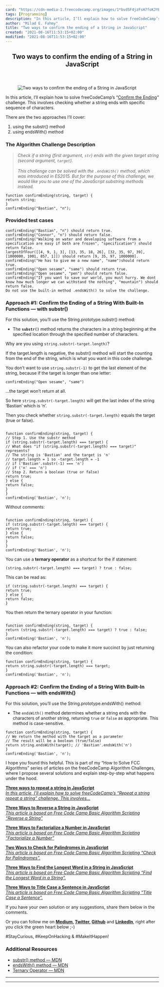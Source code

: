 ```yaml
---
card: "https://cdn-media-1.freecodecamp.org/images/1*bvdSF4jzFsH7foKJYEoNaA.jpeg"
tags: [Programming]
description: "In this article, I’ll explain how to solve freeCodeCamp’s “Co"
author: "Milad E. Fahmy"
title: "Two ways to confirm the ending of a String in JavaScript"
created: "2021-08-16T11:53:15+02:00"
modified: "2021-08-16T11:53:15+02:00"
---
```

<div class="site-wrapper">
<main id="site-main" class="site-main outer">
<div class="inner">
<article class="post-full post tag-programming tag-javascript tag-learning tag-algorithms tag-technology ">
<header class="post-full-header">
<h1 class="post-full-title">Two ways to confirm the ending of a String in JavaScript</h1>
</header>
<figure class="post-full-image">
<picture>
<source media="(max-width: 700px)" sizes="1px" srcset="data:image/gif;base64,R0lGODlhAQABAIAAAAAAAP///yH5BAEAAAAALAAAAAABAAEAAAIBRAA7 1w">
<source media="(min-width: 701px)" sizes="(max-width: 800px) 400px,
(max-width: 1170px) 700px,
1400px" srcset="https://cdn-media-1.freecodecamp.org/images/1*bvdSF4jzFsH7foKJYEoNaA.jpeg 300w,
https://cdn-media-1.freecodecamp.org/images/1*bvdSF4jzFsH7foKJYEoNaA.jpeg 600w,
https://cdn-media-1.freecodecamp.org/images/1*bvdSF4jzFsH7foKJYEoNaA.jpeg 1000w,
https://cdn-media-1.freecodecamp.org/images/1*bvdSF4jzFsH7foKJYEoNaA.jpeg 2000w">
<img onerror="this.style.display='none'" src="https://cdn-media-1.freecodecamp.org/images/1*bvdSF4jzFsH7foKJYEoNaA.jpeg" alt="Two ways to confirm the ending of a String in JavaScript">
</picture>
</figure>
<section class="post-full-content">
<div class="post-content">
<p>In this article, I’ll explain how to solve freeCodeCamp’s “<a href="https://www.freecodecamp.com/challenges/confirm-the-ending" rel="noopener">Confirm the Ending</a><em>” </em>challenge. This involves checking whether a string ends with specific sequence of characters.</p><p>There are the two approaches I’ll cover:</p><ol><li>using the substr() method</li><li>using endsWith() method</li></ol><h3 id="the-algorithm-challenge-description">The Algorithm Challenge Description</h3><blockquote><em>Check if a string (first argument, <code>str</code>) ends with the given target string (second argument, <code>target</code>).</em><br><br><em>This challenge can be solved with the <code>.endsWith()</code> method, which was introduced in ES2015. But for the purpose of this challenge, we would like you to use one of the JavaScript substring methods instead.</em></blockquote><pre><code class="language-js">function confirmEnding(string, target) {
return string;
}
confirmEnding("Bastian", "n");</code></pre><h3 id="provided-test-cases">Provided test cases</h3><pre><code class="language-js">confirmEnding("Bastian", "n") should return true.
confirmEnding("Connor", "n") should return false.
confirmEnding("Walking on water and developing software from a specification are easy if both are frozen", "specification") should return false.
largestOfFour([[4, 9, 1, 3], [13, 35, 18, 26], [32, 35, 97, 39], [1000000, 1001, 857, 1]]) should return [9, 35, 97, 1000000].
confirmEnding("He has to give me a new name", "name")should return true.
confirmEnding("Open sesame", "same") should return true.
confirmEnding("Open sesame", "pen") should return false.
confirmEnding("If you want to save our world, you must hurry. We dont know how much longer we can withstand the nothing", "mountain") should return false.
Do not use the built-in method .endsWith() to solve the challenge.</code></pre><h3 id="approach-1-confirm-the-ending-of-a-string-with-built-in-functions-with-substr-">Approach #1: Confirm the Ending of a String With Built-In Functions — with substr()</h3><p>For this solution, you’ll use the String.prototype.substr() method:</p><ul><li>The <code><strong>substr()</strong></code> method returns the characters in a string beginning at the specified location through the specified number of characters.</li></ul><p>Why are you using <code>string.substr(-target.length)</code>?</p><p>If the target.length is negative, the substr() method will start the counting from the end of the string, which is what you want in this code challenge.</p><p>You don’t want to use <code>string.substr(-1)</code> to get the last element of the string, because if the target is longer than one letter:</p><pre><code>confirmEnding("Open sesame", "same")</code></pre><p>…the target won’t return at all.</p><p>So here <code>string.substr(-target.length)</code> will get the last index of the string ‘Bastian’ which is ‘n’.</p><p>Then you check whether <code>string.substr(-target.length)</code> equals the target (true or false).</p><pre><code class="language-js">
function confirmEnding(string, target) {
// Step 1. Use the substr method
if (string.substr(-target.length) === target) {
// What does "if (string.substr(-target.length) === target)" represents?
// The string is 'Bastian' and the target is 'n'
// target.length = 1 so -target.length = -1
// if ('Bastian'.substr(-1) === 'n')
// if ('n' === 'n')
// Step 2. Return a boolean (true or false)
return true;
} else {
return false;
}
}
confirmEnding('Bastian', 'n');</code></pre><p>Without comments:</p><pre><code class="language-js">
function confirmEnding(string, target) {
if (string.substr(-target.length) === target) {
return true;
} else {
return false;
}
}
confirmEnding('Bastian', 'n');</code></pre><p>You can use a <strong>ternary operator</strong> as a shortcut for the if statement:</p><pre><code>(string.substr(-target.length) === target) ? true : false;</code></pre><p>This can be read as:</p><pre><code>if (string.substr(-target.length) === target) {
return true;
} else {
return false;
}</code></pre><p>You then return the ternary operator in your function:</p><pre><code class="language-js">
function confirmEnding(string, target) {
return (string.substr(-target.length) === target) ? true : false;
}
confirmEnding('Bastian', 'n');</code></pre><p>You can also refactor your code to make it more succinct by just returning the condition:</p><pre><code class="language-js">function confirmEnding(string, target) {
return string.substr(-target.length) === target;
}
confirmEnding('Bastian', 'n');</code></pre><h3 id="approach-2-confirm-the-ending-of-a-string-with-built-in-functions-with-endswith-">Approach #2: Confirm the Ending of a String With Built-In Functions — with endsWith()</h3><p>For this solution, you’ll use the String.prototype.endsWith() method:</p><ul><li>The <code>endsWith()</code> method determines whether a string ends with the characters of another string, returning <code>true</code> or <code>false</code> as appropriate. This method is case-sensitive.</li></ul><pre><code class="language-js">function confirmEnding(string, target) {
// We return the method with the target as a parameter
// The result will be a boolean (true/false)
return string.endsWith(target); // 'Bastian'.endsWith('n')
}
confirmEnding('Bastian', 'n');</code></pre><p>I hope you found this helpful. This is part of my “How to Solve FCC Algorithms” series of articles on the freeCodeCamp Algorithm Challenges, where I propose several solutions and explain step-by-step what happens under the hood.</p><p><a href="/news/three-ways-to-repeat-a-string-in-javascript-2a9053b93a2d/"><strong>Three ways to repeat a string in JavaScript</strong><br><em>In this article, I’ll explain how to solve freeCodeCamp’s “Repeat a string repeat a string” challenge. This involves…</em></a></p><p><a href="/news/how-to-reverse-a-string-in-javascript-in-3-different-ways-75e4763c68cb/"><strong>Three Ways to Reverse a String in JavaScript</strong><br><em>This article is based on Free Code Camp Basic Algorithm Scripting “Reverse a String”</em></a></p><p><a href="/news/how-to-factorialize-a-number-in-javascript-9263c89a4b38/"><strong>Three Ways to Factorialize a Number in JavaScript</strong><br><em>This article is based on Free Code Camp Basic Algorithm Scripting “Factorialize a Number”</em></a></p><p><a href="/news/two-ways-to-check-for-palindromes-in-javascript-64fea8191fd7/"><strong>Two Ways to Check for Palindromes in JavaScript</strong><br><em>This article is based on Free Code Camp Basic Algorithm Scripting “Check for Palindromes”.</em></a></p><p><a href="/news/three-ways-to-find-the-longest-word-in-a-string-in-javascript-a2fb04c9757c/"><strong>Three Ways to Find the Longest Word in a String in JavaScript</strong><br><em>This article is based on Free Code Camp Basic Algorithm Scripting “Find the Longest Word in a String”.</em></a></p><p><a href="/news/three-ways-to-title-case-a-sentence-in-javascript-676a9175eb27/"><strong>Three Ways to Title Case a Sentence in JavaScript</strong><br><em>This article is based on Free Code Camp Basic Algorithm Scripting “Title Case a Sentence”.</em></a></p><p>If you have your own solution or any suggestions, share them below in the comments.</p><p>Or you can follow me on <a href="https://medium.com/@sonya.moisset" rel="noopener"><strong>Medium</strong></a><strong>, <a href="https://twitter.com/SonyaMoisset" rel="noopener">Twitter</a>, <a href="https://github.com/SonyaMoisset" rel="noopener">Github</a></strong> and <a href="https://www.linkedin.com/in/sonyamoisset" rel="noopener"><strong>LinkedIn</strong></a>, right after you click the green heart below ;-)</p><p>‪#‎StayCurious‬, ‪#‎KeepOnHacking‬ &amp; ‪#‎MakeItHappen‬!</p><h3 id="additional-resources">Additional Resources</h3><ul><li><a href="https://developer.mozilla.org/en-US/docs/Web/JavaScript/Reference/Global_Objects/String/substr" rel="noopener">substr() method — MDN</a></li><li><a href="https://developer.mozilla.org/en/docs/Web/JavaScript/Reference/Global_Objects/String/endsWith" rel="noopener">endsWith() method — MDN</a></li><li><a href="https://developer.mozilla.org/en/docs/Web/JavaScript/Reference/Operators/Conditional_Operator" rel="noopener">Ternary Operator — MDN</a></li></ul>
</div>
<hr>
<hr>
</section>
</article>
</div>
</main>
</div>
<!-- Google Tag Manager (noscript) -->
<!-- End Google Tag Manager (noscript) -->
